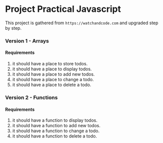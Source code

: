 # Project Practical Javascript

This project is gathered from `https://watchandcode.com` and upgraded step by step.

### Version 1 - Arrays

#### Requirements 

  1. it should have a place to store todos.
  1. it should have a place to display todos.
  1. it should have a place to add new todos.
  1. it should have a place to change a todo.
  1. it should have a place to delete a todo.

### Version 2 - Functions

#### Requirements 

  1. it should have a function to display todos.
  1. it should have a function to add new todos. 
  1. it should have a function to change a todo. 
  1. it should have a function to delete a todo.
